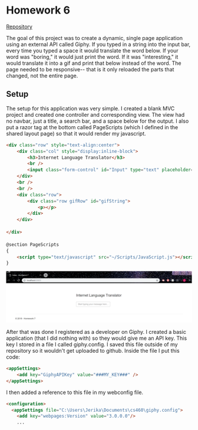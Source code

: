 # Homework 6

[Repository](https://github.com/jhammett15/jhammett15.github.io) 

The goal of this project was to create a dynamic, single page application using an external API called Giphy. If you typed in a string into the input bar, every time you typed a space it would translate the word below. If your word was "boring," it would just print the word. If it was "interesting," it would translate it into a gif and print that below instead of the word. The page needed to be responsive-- that is it only reloaded the parts that changed, not the entire page.

## Setup

The setup for this application was very simple. I created a blank MVC project and created one controller and corresponding view. The view had no navbar, just a title, a search bar, and a space below for the output. I also put a razor tag at the bottom called PageScripts (which I defined in the shared layout page) so that it would render my javascript.

```html
<div class="row" style="text-align:center">
    <div class="col" style="display:inline-block">
        <h3>Internet Language Translator</h3>
        <br />
        <input class="form-control" id="Input" type="text" placeholder="Start typing your message here ..." />
    </div>
    <br />
    <br />
    <div class="row">
        <div class="row gifRow" id="gifString">
            <p></p>
        </div>
    </div>
    
</div>

@section PageScripts
{
    <script type="text/javascript" src="~/Scripts/JavaScript.js"></script>    
}
```

![home](images/home.PNG)

After that was done I registered as a developer on Giphy. I created a basic application (that I did nothing with) so they would give me an API key. This key I stored in a file I called giphy.config. I saved this file outside of my repository so it wouldn't get uploaded to github. Inside the file I put this code:

```html
<appSettings>
    <add key="GiphyAPIKey" value="###MY_KEY###" />
</appSettings>
```

I then added a reference to this file in my webconfig file. 

```html
<configuration>
  <appSettings file="C:\Users\Jerika\Documents\cs460\giphy.config">
    <add key="webpages:Version" value="3.0.0.0"/>
    ...
```


